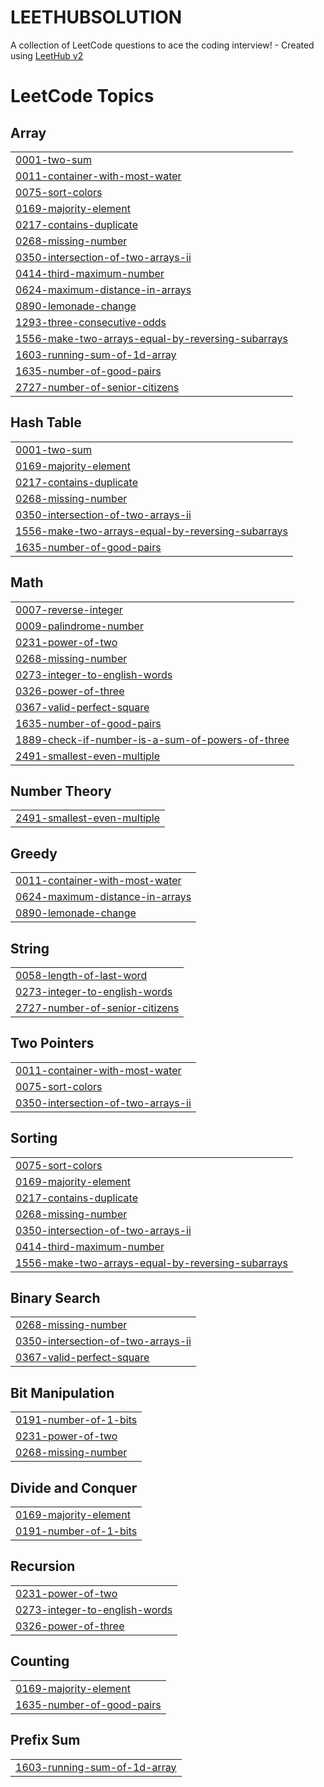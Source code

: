 # LEETHUBSOLUTION
A collection of LeetCode questions to ace the coding interview! - Created using [LeetHub v2](https://github.com/arunbhardwaj/LeetHub-2.0)

<!---LeetCode Topics Start-->
# LeetCode Topics
## Array
|  |
| ------- |
| [0001-two-sum](https://github.com/Suryansh23-IT/LEETHUBSOLUTION/tree/master/0001-two-sum) |
| [0011-container-with-most-water](https://github.com/Suryansh23-IT/LEETHUBSOLUTION/tree/master/0011-container-with-most-water) |
| [0075-sort-colors](https://github.com/Suryansh23-IT/LEETHUBSOLUTION/tree/master/0075-sort-colors) |
| [0169-majority-element](https://github.com/Suryansh23-IT/LEETHUBSOLUTION/tree/master/0169-majority-element) |
| [0217-contains-duplicate](https://github.com/Suryansh23-IT/LEETHUBSOLUTION/tree/master/0217-contains-duplicate) |
| [0268-missing-number](https://github.com/Suryansh23-IT/LEETHUBSOLUTION/tree/master/0268-missing-number) |
| [0350-intersection-of-two-arrays-ii](https://github.com/Suryansh23-IT/LEETHUBSOLUTION/tree/master/0350-intersection-of-two-arrays-ii) |
| [0414-third-maximum-number](https://github.com/Suryansh23-IT/LEETHUBSOLUTION/tree/master/0414-third-maximum-number) |
| [0624-maximum-distance-in-arrays](https://github.com/Suryansh23-IT/LEETHUBSOLUTION/tree/master/0624-maximum-distance-in-arrays) |
| [0890-lemonade-change](https://github.com/Suryansh23-IT/LEETHUBSOLUTION/tree/master/0890-lemonade-change) |
| [1293-three-consecutive-odds](https://github.com/Suryansh23-IT/LEETHUBSOLUTION/tree/master/1293-three-consecutive-odds) |
| [1556-make-two-arrays-equal-by-reversing-subarrays](https://github.com/Suryansh23-IT/LEETHUBSOLUTION/tree/master/1556-make-two-arrays-equal-by-reversing-subarrays) |
| [1603-running-sum-of-1d-array](https://github.com/Suryansh23-IT/LEETHUBSOLUTION/tree/master/1603-running-sum-of-1d-array) |
| [1635-number-of-good-pairs](https://github.com/Suryansh23-IT/LEETHUBSOLUTION/tree/master/1635-number-of-good-pairs) |
| [2727-number-of-senior-citizens](https://github.com/Suryansh23-IT/LEETHUBSOLUTION/tree/master/2727-number-of-senior-citizens) |
## Hash Table
|  |
| ------- |
| [0001-two-sum](https://github.com/Suryansh23-IT/LEETHUBSOLUTION/tree/master/0001-two-sum) |
| [0169-majority-element](https://github.com/Suryansh23-IT/LEETHUBSOLUTION/tree/master/0169-majority-element) |
| [0217-contains-duplicate](https://github.com/Suryansh23-IT/LEETHUBSOLUTION/tree/master/0217-contains-duplicate) |
| [0268-missing-number](https://github.com/Suryansh23-IT/LEETHUBSOLUTION/tree/master/0268-missing-number) |
| [0350-intersection-of-two-arrays-ii](https://github.com/Suryansh23-IT/LEETHUBSOLUTION/tree/master/0350-intersection-of-two-arrays-ii) |
| [1556-make-two-arrays-equal-by-reversing-subarrays](https://github.com/Suryansh23-IT/LEETHUBSOLUTION/tree/master/1556-make-two-arrays-equal-by-reversing-subarrays) |
| [1635-number-of-good-pairs](https://github.com/Suryansh23-IT/LEETHUBSOLUTION/tree/master/1635-number-of-good-pairs) |
## Math
|  |
| ------- |
| [0007-reverse-integer](https://github.com/Suryansh23-IT/LEETHUBSOLUTION/tree/master/0007-reverse-integer) |
| [0009-palindrome-number](https://github.com/Suryansh23-IT/LEETHUBSOLUTION/tree/master/0009-palindrome-number) |
| [0231-power-of-two](https://github.com/Suryansh23-IT/LEETHUBSOLUTION/tree/master/0231-power-of-two) |
| [0268-missing-number](https://github.com/Suryansh23-IT/LEETHUBSOLUTION/tree/master/0268-missing-number) |
| [0273-integer-to-english-words](https://github.com/Suryansh23-IT/LEETHUBSOLUTION/tree/master/0273-integer-to-english-words) |
| [0326-power-of-three](https://github.com/Suryansh23-IT/LEETHUBSOLUTION/tree/master/0326-power-of-three) |
| [0367-valid-perfect-square](https://github.com/Suryansh23-IT/LEETHUBSOLUTION/tree/master/0367-valid-perfect-square) |
| [1635-number-of-good-pairs](https://github.com/Suryansh23-IT/LEETHUBSOLUTION/tree/master/1635-number-of-good-pairs) |
| [1889-check-if-number-is-a-sum-of-powers-of-three](https://github.com/Suryansh23-IT/LEETHUBSOLUTION/tree/master/1889-check-if-number-is-a-sum-of-powers-of-three) |
| [2491-smallest-even-multiple](https://github.com/Suryansh23-IT/LEETHUBSOLUTION/tree/master/2491-smallest-even-multiple) |
## Number Theory
|  |
| ------- |
| [2491-smallest-even-multiple](https://github.com/Suryansh23-IT/LEETHUBSOLUTION/tree/master/2491-smallest-even-multiple) |
## Greedy
|  |
| ------- |
| [0011-container-with-most-water](https://github.com/Suryansh23-IT/LEETHUBSOLUTION/tree/master/0011-container-with-most-water) |
| [0624-maximum-distance-in-arrays](https://github.com/Suryansh23-IT/LEETHUBSOLUTION/tree/master/0624-maximum-distance-in-arrays) |
| [0890-lemonade-change](https://github.com/Suryansh23-IT/LEETHUBSOLUTION/tree/master/0890-lemonade-change) |
## String
|  |
| ------- |
| [0058-length-of-last-word](https://github.com/Suryansh23-IT/LEETHUBSOLUTION/tree/master/0058-length-of-last-word) |
| [0273-integer-to-english-words](https://github.com/Suryansh23-IT/LEETHUBSOLUTION/tree/master/0273-integer-to-english-words) |
| [2727-number-of-senior-citizens](https://github.com/Suryansh23-IT/LEETHUBSOLUTION/tree/master/2727-number-of-senior-citizens) |
## Two Pointers
|  |
| ------- |
| [0011-container-with-most-water](https://github.com/Suryansh23-IT/LEETHUBSOLUTION/tree/master/0011-container-with-most-water) |
| [0075-sort-colors](https://github.com/Suryansh23-IT/LEETHUBSOLUTION/tree/master/0075-sort-colors) |
| [0350-intersection-of-two-arrays-ii](https://github.com/Suryansh23-IT/LEETHUBSOLUTION/tree/master/0350-intersection-of-two-arrays-ii) |
## Sorting
|  |
| ------- |
| [0075-sort-colors](https://github.com/Suryansh23-IT/LEETHUBSOLUTION/tree/master/0075-sort-colors) |
| [0169-majority-element](https://github.com/Suryansh23-IT/LEETHUBSOLUTION/tree/master/0169-majority-element) |
| [0217-contains-duplicate](https://github.com/Suryansh23-IT/LEETHUBSOLUTION/tree/master/0217-contains-duplicate) |
| [0268-missing-number](https://github.com/Suryansh23-IT/LEETHUBSOLUTION/tree/master/0268-missing-number) |
| [0350-intersection-of-two-arrays-ii](https://github.com/Suryansh23-IT/LEETHUBSOLUTION/tree/master/0350-intersection-of-two-arrays-ii) |
| [0414-third-maximum-number](https://github.com/Suryansh23-IT/LEETHUBSOLUTION/tree/master/0414-third-maximum-number) |
| [1556-make-two-arrays-equal-by-reversing-subarrays](https://github.com/Suryansh23-IT/LEETHUBSOLUTION/tree/master/1556-make-two-arrays-equal-by-reversing-subarrays) |
## Binary Search
|  |
| ------- |
| [0268-missing-number](https://github.com/Suryansh23-IT/LEETHUBSOLUTION/tree/master/0268-missing-number) |
| [0350-intersection-of-two-arrays-ii](https://github.com/Suryansh23-IT/LEETHUBSOLUTION/tree/master/0350-intersection-of-two-arrays-ii) |
| [0367-valid-perfect-square](https://github.com/Suryansh23-IT/LEETHUBSOLUTION/tree/master/0367-valid-perfect-square) |
## Bit Manipulation
|  |
| ------- |
| [0191-number-of-1-bits](https://github.com/Suryansh23-IT/LEETHUBSOLUTION/tree/master/0191-number-of-1-bits) |
| [0231-power-of-two](https://github.com/Suryansh23-IT/LEETHUBSOLUTION/tree/master/0231-power-of-two) |
| [0268-missing-number](https://github.com/Suryansh23-IT/LEETHUBSOLUTION/tree/master/0268-missing-number) |
## Divide and Conquer
|  |
| ------- |
| [0169-majority-element](https://github.com/Suryansh23-IT/LEETHUBSOLUTION/tree/master/0169-majority-element) |
| [0191-number-of-1-bits](https://github.com/Suryansh23-IT/LEETHUBSOLUTION/tree/master/0191-number-of-1-bits) |
## Recursion
|  |
| ------- |
| [0231-power-of-two](https://github.com/Suryansh23-IT/LEETHUBSOLUTION/tree/master/0231-power-of-two) |
| [0273-integer-to-english-words](https://github.com/Suryansh23-IT/LEETHUBSOLUTION/tree/master/0273-integer-to-english-words) |
| [0326-power-of-three](https://github.com/Suryansh23-IT/LEETHUBSOLUTION/tree/master/0326-power-of-three) |
## Counting
|  |
| ------- |
| [0169-majority-element](https://github.com/Suryansh23-IT/LEETHUBSOLUTION/tree/master/0169-majority-element) |
| [1635-number-of-good-pairs](https://github.com/Suryansh23-IT/LEETHUBSOLUTION/tree/master/1635-number-of-good-pairs) |
## Prefix Sum
|  |
| ------- |
| [1603-running-sum-of-1d-array](https://github.com/Suryansh23-IT/LEETHUBSOLUTION/tree/master/1603-running-sum-of-1d-array) |
<!---LeetCode Topics End-->